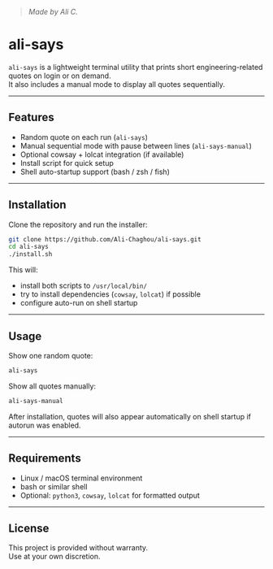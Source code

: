 > _Made by Ali C._
# ali-says

`ali-says` is a lightweight terminal utility that prints short engineering-related quotes on login or on demand.  
It also includes a manual mode to display all quotes sequentially.

---

## Features

- Random quote on each run (`ali-says`)
- Manual sequential mode with pause between lines (`ali-says-manual`)
- Optional cowsay + lolcat integration (if available)
- Install script for quick setup
- Shell auto-startup support (bash / zsh / fish)

---

## Installation

Clone the repository and run the installer:

```bash
git clone https://github.com/Ali-Chaghou/ali-says.git
cd ali-says
./install.sh
```
This will:

- install both scripts to `/usr/local/bin/`
- try to install dependencies (`cowsay`, `lolcat`) if possible
- configure auto-run on shell startup

---
## Usage

Show one random quote:

```bash
ali-says
```
Show all quotes manually:
```bash
ali-says-manual
```
After installation, quotes will also appear automatically on shell startup if autorun was enabled.

---

## Requirements

- Linux / macOS terminal environment
- bash or similar shell
- Optional: `python3`, `cowsay`, `lolcat` for formatted output

---

## License

This project is provided without warranty.  
Use at your own discretion.
